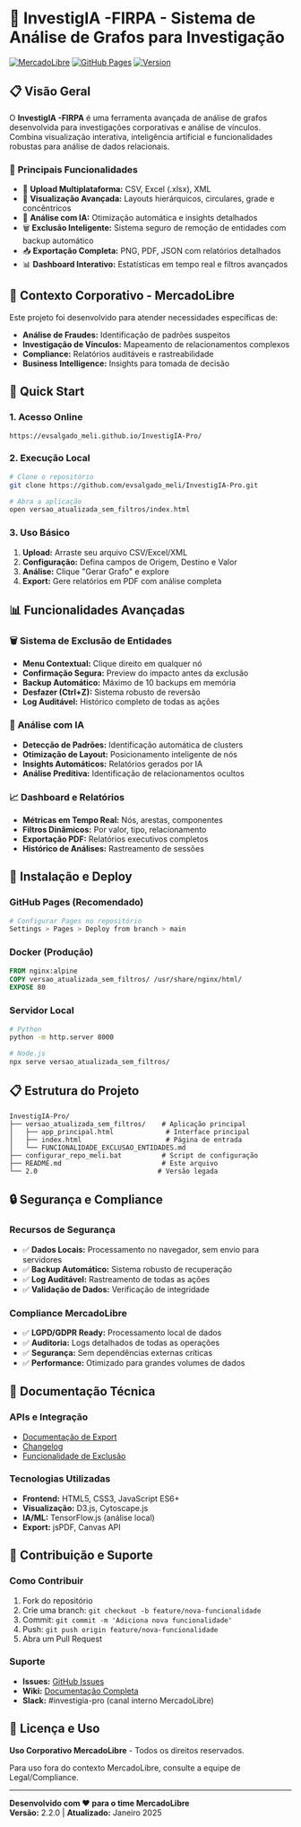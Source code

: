 # 🚀 InvestigIA -FIRPA - Sistema de Análise de Grafos para Investigação

[![MercadoLibre](https://img.shields.io/badge/MercadoLibre-Corporate-blue)](https://github.com/evsalgado_meli)
[![GitHub Pages](https://img.shields.io/badge/GitHub%20Pages-Live-green)](https://evsalgado_meli.github.io/InvestigIA-Pro/)
[![Version](https://img.shields.io/badge/Version-2.2.0-orange)](./versao_atualizada_sem_filtros/)

## 📋 **Visão Geral**

O **InvestigIA -FIRPA** é uma ferramenta avançada de análise de grafos desenvolvida para investigações corporativas e análise de vínculos. Combina visualização interativa, inteligência artificial e funcionalidades robustas para análise de dados relacionais.

### 🎯 **Principais Funcionalidades**

- 📂 **Upload Multiplataforma:** CSV, Excel (.xlsx), XML
- 🎨 **Visualização Avançada:** Layouts hierárquicos, circulares, grade e concêntricos
- 🤖 **Análise com IA:** Otimização automática e insights detalhados
- 🗑️ **Exclusão Inteligente:** Sistema seguro de remoção de entidades com backup automático
- 📥 **Exportação Completa:** PNG, PDF, JSON com relatórios detalhados
- 📊 **Dashboard Interativo:** Estatísticas em tempo real e filtros avançados

## 🏢 **Contexto Corporativo - MercadoLibre**

Este projeto foi desenvolvido para atender necessidades específicas de:
- **Análise de Fraudes:** Identificação de padrões suspeitos
- **Investigação de Vínculos:** Mapeamento de relacionamentos complexos
- **Compliance:** Relatórios auditáveis e rastreabilidade
- **Business Intelligence:** Insights para tomada de decisão

## 🚀 **Quick Start**

### **1. Acesso Online**
```
https://evsalgado_meli.github.io/InvestigIA-Pro/
```

### **2. Execução Local**
```bash
# Clone o repositório
git clone https://github.com/evsalgado_meli/InvestigIA-Pro.git

# Abra a aplicação
open versao_atualizada_sem_filtros/index.html
```

### **3. Uso Básico**
1. **Upload:** Arraste seu arquivo CSV/Excel/XML
2. **Configuração:** Defina campos de Origem, Destino e Valor
3. **Análise:** Clique "Gerar Grafo" e explore
4. **Export:** Gere relatórios em PDF com análise completa

## 📊 **Funcionalidades Avançadas**

### 🗑️ **Sistema de Exclusão de Entidades**
- **Menu Contextual:** Clique direito em qualquer nó
- **Confirmação Segura:** Preview do impacto antes da exclusão
- **Backup Automático:** Máximo de 10 backups em memória
- **Desfazer (Ctrl+Z):** Sistema robusto de reversão
- **Log Auditável:** Histórico completo de todas as ações

### 🤖 **Análise com IA**
- **Detecção de Padrões:** Identificação automática de clusters
- **Otimização de Layout:** Posicionamento inteligente de nós
- **Insights Automáticos:** Relatórios gerados por IA
- **Análise Preditiva:** Identificação de relacionamentos ocultos

### 📈 **Dashboard e Relatórios**
- **Métricas em Tempo Real:** Nós, arestas, componentes
- **Filtros Dinâmicos:** Por valor, tipo, relacionamento
- **Exportação PDF:** Relatórios executivos completos
- **Histórico de Análises:** Rastreamento de sessões

## 🔧 **Instalação e Deploy**

### **GitHub Pages (Recomendado)**
```bash
# Configurar Pages no repositório
Settings > Pages > Deploy from branch > main
```

### **Docker (Produção)**
```dockerfile
FROM nginx:alpine
COPY versao_atualizada_sem_filtros/ /usr/share/nginx/html/
EXPOSE 80
```

### **Servidor Local**
```bash
# Python
python -m http.server 8000

# Node.js
npx serve versao_atualizada_sem_filtros/
```

## 📋 **Estrutura do Projeto**

```
InvestigIA-Pro/
├── versao_atualizada_sem_filtros/    # Aplicação principal
│   ├── app_principal.html             # Interface principal
│   ├── index.html                     # Página de entrada
│   └── FUNCIONALIDADE_EXCLUSAO_ENTIDADES.md
├── configurar_repo_meli.bat          # Script de configuração
├── README.md                         # Este arquivo
└── 2.0                              # Versão legada
```

## 🔒 **Segurança e Compliance**

### **Recursos de Segurança**
- ✅ **Dados Locais:** Processamento no navegador, sem envio para servidores
- ✅ **Backup Automático:** Sistema robusto de recuperação
- ✅ **Log Auditável:** Rastreamento de todas as ações
- ✅ **Validação de Dados:** Verificação de integridade

### **Compliance MercadoLibre**
- ✅ **LGPD/GDPR Ready:** Processamento local de dados
- ✅ **Auditoria:** Logs detalhados de todas as operações
- ✅ **Segurança:** Sem dependências externas críticas
- ✅ **Performance:** Otimizado para grandes volumes de dados

## 📖 **Documentação Técnica**

### **APIs e Integração**
- [Documentação de Export](./versao_atualizada_sem_filtros/DEPLOY.md)
- [Changelog](./versao_atualizada_sem_filtros/CHANGELOG.md)
- [Funcionalidade de Exclusão](./versao_atualizada_sem_filtros/FUNCIONALIDADE_EXCLUSAO_ENTIDADES.md)

### **Tecnologias Utilizadas**
- **Frontend:** HTML5, CSS3, JavaScript ES6+
- **Visualização:** D3.js, Cytoscape.js
- **IA/ML:** TensorFlow.js (análise local)
- **Export:** jsPDF, Canvas API

## 🤝 **Contribuição e Suporte**

### **Como Contribuir**
1. Fork do repositório
2. Crie uma branch: `git checkout -b feature/nova-funcionalidade`
3. Commit: `git commit -m 'Adiciona nova funcionalidade'`
4. Push: `git push origin feature/nova-funcionalidade`
5. Abra um Pull Request

### **Suporte**
- **Issues:** [GitHub Issues](https://github.com/evsalgado_meli/InvestigIA-Pro/issues)
- **Wiki:** [Documentação Completa](https://github.com/evsalgado_meli/InvestigIA-Pro/wiki)
- **Slack:** #investigia-pro (canal interno MercadoLibre)

## 📄 **Licença e Uso**

**Uso Corporativo MercadoLibre** - Todos os direitos reservados.

Para uso fora do contexto MercadoLibre, consulte a equipe de Legal/Compliance.

---

**Desenvolvido com ❤️ para o time MercadoLibre**  
**Versão:** 2.2.0 | **Atualizado:** Janeiro 2025